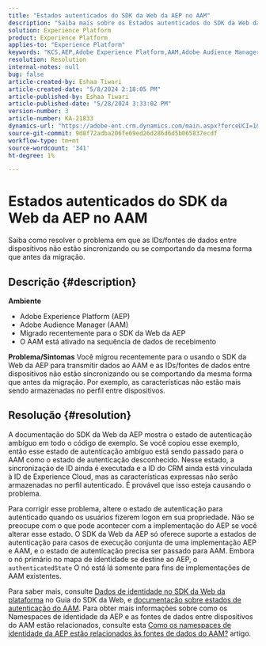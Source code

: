 ```yaml
---
title: "Estados autenticados do SDK da Web da AEP no AAM"
description: "Saiba mais sobre os Estados autenticados do SDK da Web da AEP no AAM."
solution: Experience Platform
product: Experience Platform
applies-to: "Experience Platform"
keywords: "KCS,AEP,Adobe Experience Platform,AAM,Adobe Audience Manager,estado autenticado,mapa de identidade,SDK da Web,Solução de problemas"
resolution: Resolution
internal-notes: null
bug: false
article-created-by: Eshaa Tiwari
article-created-date: "5/8/2024 2:18:05 PM"
article-published-by: Eshaa Tiwari
article-published-date: "5/28/2024 3:33:02 PM"
version-number: 3
article-number: KA-21833
dynamics-url: "https://adobe-ent.crm.dynamics.com/main.aspx?forceUCI=1&pagetype=entityrecord&etn=knowledgearticle&id=047c63c6-450d-ef11-9f8a-6045bd0201f5"
source-git-commit: 9d8f72adba206fe69ed26d286d6d5b065837ecdf
workflow-type: tm+mt
source-wordcount: '341'
ht-degree: 1%

---
```


# Estados autenticados do SDK da Web da AEP no AAM


Saiba como resolver o problema em que as IDs/fontes de dados entre dispositivos não estão sincronizando ou se comportando da mesma forma que antes da migração.

## Descrição {#description}

<b>Ambiente</b>
- Adobe Experience Platform (AEP)
- Adobe Audience Manager (AAM)
- Migrado recentemente para o SDK da Web da AEP
- O AAM está ativado na sequência de dados de recebimento

<b>Problema/Sintomas</b>
Você migrou recentemente para o usando o SDK da Web da AEP para transmitir dados ao AAM e as IDs/fontes de dados entre dispositivos não estão sincronizando ou se comportando da mesma forma que antes da migração. Por exemplo, as características não estão mais sendo armazenadas no perfil entre dispositivos.


## Resolução {#resolution}


A documentação do SDK da Web da AEP mostra o estado de autenticação ambíguo em todo o código de exemplo. Se você copiou esse exemplo, então esse estado de autenticação ambíguo está sendo passado para o AAM como o estado de autenticação desconhecido. Nesse estado, a sincronização de ID ainda é executada e a ID do CRM ainda está vinculada à ID de Experience Cloud, mas as características expressas não serão armazenadas no perfil autenticado. É provável que isso esteja causando o problema.

Para corrigir esse problema, altere o estado de autenticação para autenticado quando os usuários fizerem logon em sua propriedade. Não se preocupe com o que pode acontecer com a implementação do AEP se você alterar esse estado. O SDK da Web da AEP só oferece suporte a estados de autenticação para casos de execução conjunta de uma implementação AEP e AAM, e o estado de autenticação precisa ser passado para AAM. Embora o nó primário no mapa de identidade se destine ao AEP, o `authenticatedState` O nó está lá somente para fins de implementações de AAM existentes.

Para saber mais, consulte [Dados de identidade no SDK da Web da plataforma](https://experienceleague.adobe.com/docs/experience-platform/edge/identity/overview.html) no Guia do SDK da Web, e [documentação sobre estados de autenticação do AAM](https://experienceleague.adobe.com/docs/id-service/using/reference/authenticated-state.html?lang=pt-BR). Para obter mais informações sobre como os Namespaces de identidade da AEP e as fontes de dados entre dispositivos do AAM estão relacionados, consulte esta [Como os namespaces de identidade da AEP estão relacionados às fontes de dados do AAM?](https://experienceleague.adobe.com/docs/experience-cloud-kcs/kbarticles/KA-21305.html?lang=pt-BR) artigo.


